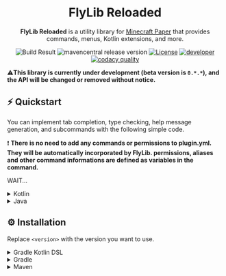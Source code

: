 <h1 align="center">FlyLib Reloaded</h1>

<p align="center"><b>FlyLib Reloaded</b> is a utility library for <a href="https://papermc.io">Minecraft Paper</a> that provides commands, menus, Kotlin extensions, and more.</p>

<div align="center">
    <img src="https://img.shields.io/github/workflow/status/TeamKun/flylib-reloaded/Build?style=flat-square" alt="Build Result">
    <img src="https://img.shields.io/maven-central/v/dev.kotx/flylib-reloaded?color=blueviolet&label=version&style=flat-square" alt="mavencentral release version">
    <a href="https://opensource.org/licenses/mit-license.php"><img src="https://img.shields.io/static/v1?label=license&message=MIT&style=flat-square&color=blue" alt="License"></a>
    <a href="https://twitter.com/kotx__"><img src="https://img.shields.io/static/v1?label=developer&message=kotx__&style=flat-square&color=orange" alt="developer"></a>
    <a href="https://www.codacy.com/gh/TeamKun/flylib-reloaded/dashboard?utm_source=github.com&amp;utm_medium=referral&amp;utm_content=TeamKun/flylib-reloaded&amp;utm_campaign=Badge_Grade"><img alt="codacy quality" src="https://img.shields.io/codacy/grade/c836938f18e14bd88d9c56f6fd063dca?style=flat-square"/></a>
</div>

⚠️**This library is currently under development (beta version is `0.*.*`), and the API will be changed or removed without notice.**

## ⚡ Quickstart

You can implement tab completion, type checking, help message generation, and subcommands with the following simple code.

❗ **There is no need to add any commands or permissions to plugin.yml. They will be automatically incorporated by FlyLib. permissions, aliases and other command informations are defined as variables in the command.**

WAIT...

<details>
<summary>Kotlin</summary>
<div>

```kotlin
```
</div>
</details>

<details>
<summary>Java</summary>
<div>

```java
```
</div>
</details>

## ⚙️ Installation

Replace `<version>` with the version you want to use.

<details>
<summary>Gradle Kotlin DSL</summary>
<div>

Please add the following configs to your `build.gradle.kts`.  
Use the `shadowJar` task when building plugins (generating jars to put in plugins/).

```kotlin
plugins {
    id("com.github.johnrengelman.shadow") version "6.0.0"
}
```
```kotlin
dependencies {
    implementation("dev.kotx:flylib-reloaded:<version>")
}
```

The following code is a configuration of shadowJar that combines all dependencies into one jar.  
It relocates all classes under the project's groupId to avoid conflicts that can occur when multiple plugins using different versions of flylib are deployed to the server.  

By setting the following, the contents of the jar file will look like this  

```kotlin
import com.github.jengelman.gradle.plugins.shadow.tasks.ConfigureShadowRelocation

//some gradle configurations

val relocateShadow by tasks.registering(ConfigureShadowRelocation::class) {
    target = tasks.shadowJar.get()
    prefix = project.group.toString()
}

tasks.shadowJar {
    dependsOn(relocateShadow)
}
```

</div>
</details>

<details>
<summary>Gradle</summary>
<div>

```groovy
plugins {
    id 'com.github.johnrengelman.shadow' version '6.0.0'
}
```

```groovy
dependencies {
    implementation 'dev.kotx:flylib-reloaded:<version>'
}
```

The following code is a configuration of shadowJar that combines all dependencies into one jar.  
It relocates all classes under the project's groupId to avoid conflicts that can occur when multiple plugins using different versions of flylib are deployed to the server.

By setting the following, the contents of the jar file will look like this  

```groovy
import com.github.jengelman.gradle.plugins.shadow.tasks.ConfigureShadowRelocation

//some gradle configurations

task relocateShadow(type: ConfigureShadowRelocation) {
    target = tasks.shadowJar
    prefix = project.group
}

tasks.shadowJar.dependsOn tasks.relocateShadow
```

</div>
</details>

<details>
<summary>Maven</summary>
<div>

wait...!

</div>
</details>
